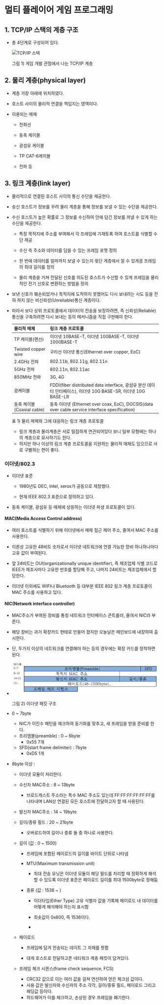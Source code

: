 # 멀티 플레이어 게임 프로그래밍

## 1. TCP/IP 스택의 계층 구조

- 총 4단계로 구성되어 있다.

    ![TCP/IP 스택](https://thebook.io/img/006821/045_01.jpg)

    그림 1) 게임 개발 관점에서 나눈 TCP/IP 계층 

## 2. 물리 계층(physical layer)

- 계층 가장 아래에 위치하였다.

- 호스트 사이의 물리적 연결을 책임지는 영역이다.

- 이용되는 매체

    - 전화선

    - 동축 케이블

    - 광섬유 케이블

    - TP CAT-6케이블

    - 전파 등

## 3. 링크 계층(link layer)

- 물리적으로 연결된 호스트 사이의 통신 수단을 제공한다.

- 송신 호스트가 정보를 꾸려 물리 계층을 통해 정보를 보낼 수 있는 수단을 제공한다.

- 수신 호스트가 높은 확률로 그 정보를 수신하여 안에 담긴 정보를 꺼낼 수 있게 하는 수단을 제공한다.
    - 특정 목적지에 주소를 부여해서 각 프레임에 기재토록 하여 호스트를 식별할 수단 제공

    - 수신 측 주소와 데이터를 담을 수 있는 프레임 포맷 정의
    - 한 번에 데이터를 얼마까지 보낼 수 있는지 윗단 계층에서 알 수 있게끔 프레임의 최대 길이를 정의
    -  물리 계층을 거쳐 전달된 신호를 의도된 호스트가 수신할 수 있게 프레임을 물리적인 전기 신호로 변환하는 방법을 정의

- 보낸 신호가 훼손되었거나 목적지에 도착하지 못했어도 다시 보내려는 시도 등을 전혀 하지 않는 비신뢰성(Unreliable)통신 계층이다.

- 따라서 보다 상위 프로토콜에서 데이터의 전송을 보장하려면, 즉 신뢰성(Reliable) 통신을 구축하려면 다시 보내는 등의 메커니즘을 직접 구현해야 한다.

  | 물리적 매체 | 링크 계층 프로토콜 |
  |:--------|:--------|
  | TP 케이블(랜선) | 이더넷 10BASE-T, 이더넷 100BASE-T, 이더넷 1000BASE-T |
  | Twisted copper wire | 구리선 이더넷 통신(Ethernet over copper, EoC) |
  | 2.4GHz 전파 | 802.11b, 802.11g, 802.11n |
  | 5GHz 전파 | 802.11n, 802.11ac |
  | 850MHz 전파 | 3G, 4G |
  | 광케이블 | FDDI(fiber distributed data interface, 광섬유 분산 데이터 인터페이스), 이더넷 10G BASE-SR, 이더넷 10G BASE-LR|
  | 동축 케이블(Coaxial cable) | 동축 이더넷 (Ethernet over coax, EoC), DOCSIS(data over cable service interface specification) |

   표 1) 물리 매체와 그에 대응하는 링크 계층 프로토콜

  - 링크 계층과 물리계층은 서로 밀접하게 연관되어있다 보니 일부 모형에는 하나의 계층으로 묘사하기도 한다. 
  - 하지만 하나 이상의 링크 계층 프로토콜을 지원하는 물리적 매체도 있으므로 서로 구별하는 편이 좋다.

### 이더넷/802.3

  - 이더넷 표준
      - 1980년도 DEC, Intel, xerox가 공동으로 제창했다.

      - 현재 IEEE 802.3 표준으로 정의하고 있다.
  - 동축 케이블, 광섬유 등 매체에 상응하는 이더넷 파생 프로토콜이 있다.
    
#### MAC(Media Access Control address)
- 여러 호스트를 식별하기 위해 이더넷에서 매체 접근 제어 주소, 줄여서 MAC 주소를사용한다.

- 이론상 고유한 48비트 숫자로서 이더넷 네트워크에 연결 가능한 장비 하나하나마다 고유 값이 부여된다.
- 앞 24비트는 OUI(organizationally unique identifier), 즉 제조업체 식별 코드로 IEEE가 제조사마다 고유한 번호를 할당해 주고, 나머지 24비트는 제조업체에서 할당한다.
- 이더넷 이외에도 WIFI나 Bluetooth 등 대부분 IEEE 802 링크 계층 프로토콜이 MAC 주소를 사용하고 있다.

#### NIC(Network interface controller)
- MAC주소가 부여된 장비를 통칭 네트워크 인터페이스 콘트롤러, 줄여서 NIC라 부른다.

- 해당 장비는 과거 확장카드 현태로 만들어 졌지만 오늘날은 메인보드에 내장하여 출시한다.
- 단, 두가지 이상의 네트워크를 연결해야 하는 등의 경우에는 확장 카드를 장착하면 된다.
- 
    ![TCP/IP 스택](/image/picture_1.PNG)

  그림 2) 이더넷 패킷 구조
  
- 0 ~ 7byte 
  - NIC가 이진수 패턴을 체크하여 동기화를 맞추고, 새 프레임을 받을 준비를 한다.
  - 프리앰블(preamble) : 0 ~ 6byte
    - 0x55 7개
  - SFD(start frame delimiter) : 7byte
    -  0xD5 1개
- 8byte 이상 :
  - 이더넷 모듈이 처리한다.
      
  - 수신자 MAC주소 : 8 ~ 13byte
    - 브로드캐스트 주소라는 특수 MAC 주소도 있는데 FF:FF:FF:FF:FF:FF를 나타내며 LAN상 연결된 모든 호스트에 전달하고자 할 때 사용된다.
  
  - 발신자 MAC주소 : 14 ~ 19byte
  - 길이/종류 필드 : 20 ~ 21byte
    - 오버로드하여 길이나 종류 둘 중 하나로 사용한다. 
  - 길이 (값 : 0 ~ 1500)
    - 프레임에 포함된 페이로드의 길이를 바이트 단위로 나타냄 

    - MTU(Maximum transmission unit)
      - 최대 전송 유닛은 이더넷 모듈이 해당 필드를 처리할 때 정확하게 해석할 수     있도록 이더넷 표준은 페이로드 길이를 최대 1500byte로 정해둠
    - 종류 (값 : 1536 ~ )
      - 이더타입(Ether Type) 고유 식별자 값을 기록해 페이로드 내 데이터를 어떻게 해석해야 하는지 표시함
      
      - 최솟값이 0x600, 즉 1536이다.
      - 
  - 페이로드
    -  프레임에 담겨 전송되는 데이트 그 자체를 뜻함

    -  대게 호스트로 전달하고픈 네티워크 계층 패킷이 담겨있다.
  - 프레임 체크 시퀸스(frame check sequence, FCS)
    - CRC32 값으로 이는 여러 값을 걸쳐 연산하여 얻은 체크섬 값이다. 
    - 사용 값은 발신자와 수신자의 주소 각각, 길이/종류 필드, 페이로드 그리고 패딩값 등이다.
    - 하드웨어가 이를 체크하고, 손상된 경우 프레임을 폐기한다.
